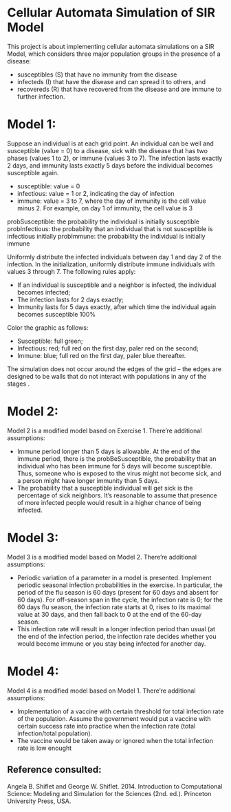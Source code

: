 # Cellular Automata Simulation of SIR Model

This project is about implementing cellular automata simulations on a SIR Model, which considers three major population groups in the presence of a disease: 
+ susceptibles (S) that have no immunity from the disease
+ infecteds (I) that have the disease and can spread it to others, and 
+ recovereds (R) that have recovered from the disease and are immune to further infection. 

# Model 1: 
Suppose an individual is at each grid point. An individual can be well and susceptible (value = 0) to a disease, sick with the disease that has two phases (values 1 to 2), or immune (values 3 to 7). The infection lasts exactly 2 days, and immunity lasts exactly 5 days before the individual becomes susceptible again.

+	susceptible: value = 0
+	infectious: value = 1 or 2, indicating the day of infection
+	immune: value = 3 to 7, where the day of immunity is the cell value minus 2. For example, on day 1 of immunity, the cell value is 3

probSusceptible: the probability the individual is initially susceptible
probInfectious: the probability that an individual that is not susceptible is infectious initially
probImmune: the probability the individual is initially immune

Uniformly distribute the infected individuals between day 1 and day 2 of the infection. In the initialization, uniformly distribute immune individuals with values 3 through 7. 
The following rules apply: 
+	If an individual is susceptible and a neighbor is infected, the individual becomes infected;
+	The infection lasts for 2 days exactly;
+	Immunity lasts for 5 days exactly, after which time the individual again becomes susceptible 100%

Color the graphic as follows:
+	Susceptible: full green;
+	Infectious: red; full red on the first day, paler red on the second;
+	Immune: blue; full red on the first day, paler blue thereafter. 

The simulation does not occur around the edges of the grid – the edges are designed to be walls that do not interact with populations in any of the stages . 

# Model 2: 
Model 2 is a modified model based on Exercise 1. There’re additional assumptions:
+	Immune period longer than 5 days is allowable. At the end of the immune period, there is the probBeSusceptible, the probability that an individual who has been immune for 5 days will become susceptible. Thus, someone who is exposed to the virus might not become sick, and a person might have longer immunity than 5 days.
+	The probability that a susceptible individual will get sick is the percentage of sick neighbors. It’s reasonable to assume that presence of more infected people would result in a higher chance of being infected. 

# Model 3: 
Model 3 is a modified model based on Model 2. There’re additional assumptions:
+	Periodic variation of a parameter in a model is presented. Implement periodic seasonal infection probabilities in the exercise. In particular, the period of the flu season is 60 days (present for 60 days and absent for 60 days). For off-season span in the cycle, the infection rate is 0; for the 60 days flu season, the infection rate starts at 0, rises to its maximal value at 30 days, and then fall back to 0 at the end of the 60-day season. 
+	This infection rate will result in a longer infection period than usual (at the end of the infection period, the infection rate decides whether you would become immune or you stay being infected for another day. 

# Model 4: 
Model 4 is a modified model based on Model 1. There’re additional assumptions:
+	Implementation of a vaccine with certain threshold for total infection rate of the population. Assume the government would put a vaccine with certain success rate into practice when the infection rate (total infection/total population). 
+	The vaccine would be taken away or ignored when the total infection rate is low enought
 
## Reference consulted: 
Angela B. Shiflet and George W. Shiflet. 2014. Introduction to Computational Science: Modeling and Simulation for the Sciences (2nd. ed.). Princeton University Press, USA.
